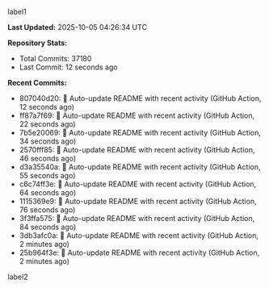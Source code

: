
label1 
<!-- ACTIVITY_START -->
**Last Updated:** 2025-10-05 04:26:34 UTC

**Repository Stats:**
- Total Commits: 37180
- Last Commit: 12 seconds ago

**Recent Commits:**
- 807040d20: 🤖 Auto-update README with recent activity (GitHub Action, 12 seconds ago)
- ff87a7f69: 🤖 Auto-update README with recent activity (GitHub Action, 22 seconds ago)
- 7b5e20069: 🤖 Auto-update README with recent activity (GitHub Action, 34 seconds ago)
- 2570fff85: 🤖 Auto-update README with recent activity (GitHub Action, 46 seconds ago)
- d3a35540a: 🤖 Auto-update README with recent activity (GitHub Action, 55 seconds ago)
- c6c74ff3e: 🤖 Auto-update README with recent activity (GitHub Action, 64 seconds ago)
- 1115369e9: 🤖 Auto-update README with recent activity (GitHub Action, 76 seconds ago)
- 3f3ffa575: 🤖 Auto-update README with recent activity (GitHub Action, 84 seconds ago)
- 3db3afc0a: 🤖 Auto-update README with recent activity (GitHub Action, 2 minutes ago)
- 25b964f3e: 🤖 Auto-update README with recent activity (GitHub Action, 2 minutes ago)
<!-- ACTIVITY_END -->

label2
